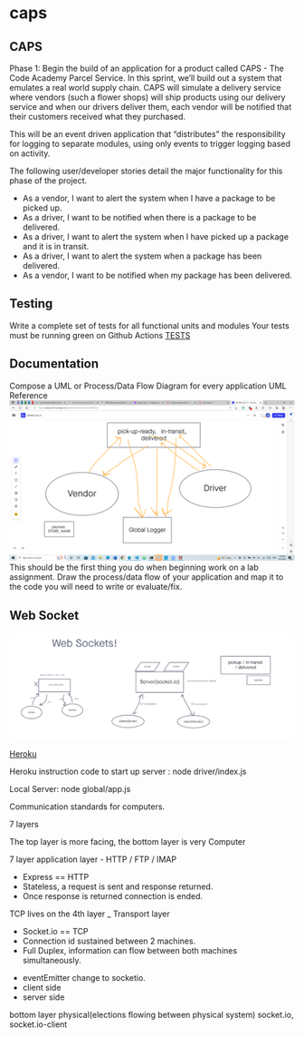# caps

## CAPS

Phase 1: Begin the build of an application for a product called CAPS - The Code Academy Parcel Service. In this sprint, we’ll build out a system that emulates a real world supply chain. CAPS will simulate a delivery service where vendors (such a flower shops) will ship products using our delivery service and when our drivers deliver them, each vendor will be notified that their customers received what they purchased.

This will be an event driven application that “distributes” the responsibility for logging to separate modules, using only events to trigger logging based on activity.

The following user/developer stories detail the major functionality for this phase of the project.

- As a vendor, I want to alert the system when I have a package to be picked up.
- As a driver, I want to be notified when there is a package to be delivered.
- As a driver, I want to alert the system when I have picked up a package and it is in transit.
- As a driver, I want to alert the system when a package has been delivered.
- As a vendor, I want to be notified when my package has been delivered.

## Testing

Write a complete set of tests for all functional units and modules
Your tests must be running green on Github Actions
[TESTS](./__tests__)

## Documentation

Compose a UML or Process/Data Flow Diagram for every application
UML Reference
![UML](img/lab%2011.png)
This should be the first thing you do when beginning work on a lab assignment.
Draw the process/data flow of your application and map it to the code you will need to write or evaluate/fix.

## Web Socket

![UML](img/lab12.png)

[Heroku](https://smith-caps.herokuapp.com/caps) 

Heroku instruction code to start up server : node driver/index.js

Local Server: node global/app.js

Communication standards for computers.

7 layers

The top layer is more facing, the bottom layer is very Computer 

7 layer application layer - HTTP / FTP / IMAP

* Express == HTTP
* Stateless, a request is sent and response returned.
* Once response is returned connection is ended.

TCP lives on the 4th layer _ Transport layer

* Socket.io == TCP
* Connection id sustained between 2  machines.
* Full Duplex, information can flow between both machines simultaneously.

- eventEmitter change to socketio.
- client side
- server side

bottom layer physical(elections flowing between physical system)
socket.io, socket.io-client
